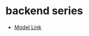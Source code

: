 # backend series

- [Model Link](https://app.eraser.io/workspace/lHfJ74AC5cWSyVNxWehP?origin=share)
